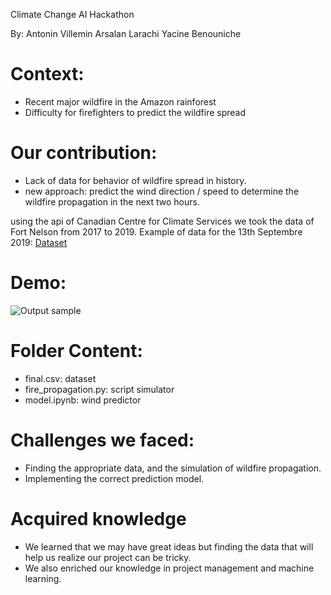 Climate Change AI Hackathon

By:
Antonin Villemin
Arsalan Larachi
Yacine Benouniche

# Context:

- Recent major wildfire in the Amazon rainforest
- Difficulty for firefighters to predict the wildfire spread

# Our contribution:

- Lack of data for behavior of wildfire spread in history.
- new approach: predict the wind direction / speed to determine the wildfire propagation in the next two hours.

using the api of Canadian Centre for Climate Services we took the data of Fort Nelson from 2017 to 2019.
Example of data for the 13th Septembre 2019: [Dataset][1]

# Demo:

![Output sample](https://github.com/ars12345/hackathonClimateChange/raw/master/gif_live_1.gif)

# Folder Content:
- final.csv: dataset
- fire_propagation.py: script simulator
- model.ipynb: wind predictor


# Challenges we faced:

- Finding the appropriate data, and the simulation of wildfire propagation.
- Implementing the correct prediction model.

# Acquired knowledge

- We learned that we may have great ideas but finding the data that will help us realize our project can be tricky.
- We also enriched our knowledge in project management and machine learning.

[1]:http://climate.weather.gc.ca/climate_data/hourly_data_e.html?hlyRange=2015-10-14%7C2019-09-13&dlyRange=2015-10-27%7C2019-09-13&mlyRange=%7C&StationID=54098&Prov=BC&urlExtension=_e.html&searchType=stnName&optLimit=yearRange&StartYear=1840&EndYear=2019&selRowPerPage=25&Line=0&searchMethod=contains&Month=9&Day=13&txtStationName=fort+nelson&timeframe=1&Year=2019

